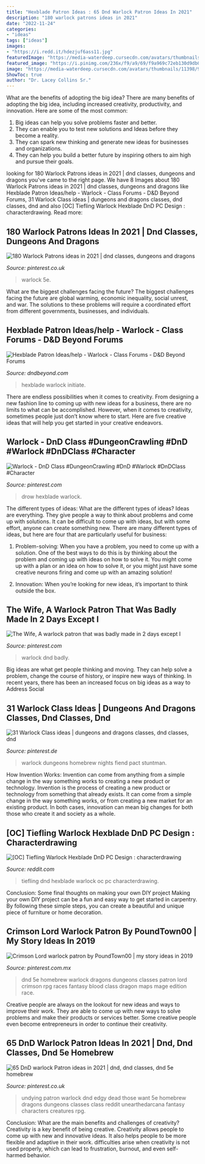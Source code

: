 ```yaml
---
title: "Hexblade Patron Ideas : 65 Dnd Warlock Patron Ideas In 2021"
description: "180 warlock patrons ideas in 2021"
date: "2022-11-24"
categories:
- "ideas"
tags: ["ideas"]
images:
- "https://i.redd.it/hdezjuf6ass11.jpg"
featuredImage: "https://media-waterdeep.cursecdn.com/avatars/thumbnails/11398/992/100/100/637294343678315739.jpeg"
featured_image: "https://i.pinimg.com/236x/f9/a9/69/f9a969c72eb130d9db0f45edc2bf65d8.jpg"
image: "https://media-waterdeep.cursecdn.com/avatars/thumbnails/11398/992/100/100/637294343678315739.jpeg"
ShowToc: true
author: "Dr. Lacey Collins Sr."
---
```



What are the benefits of adopting the big idea?
There are many benefits of adopting the big idea, including increased creativity, productivity, and innovation. Here are some of the most common: 
1. Big ideas can help you solve problems faster and better.
2. They can enable you to test new solutions and Ideas before they become a reality. 
3. They can spark new thinking and generate new ideas for businesses and organizations. 
4. They can help you build a better future by inspiring others to aim high and pursue their goals.

	

		
looking for 180 Warlock Patrons ideas in 2021 | dnd classes, dungeons and dragons you've came to the right page. We have 8 Images about 180 Warlock Patrons ideas in 2021 | dnd classes, dungeons and dragons like Hexblade Patron Ideas/help - Warlock - Class Forums - D&amp;D Beyond Forums, 31 Warlock Class ideas | dungeons and dragons classes, dnd classes, dnd and also [OC] Tiefling Warlock Hexblade DnD PC Design : characterdrawing. Read more:
		
    
## 180 Warlock Patrons Ideas In 2021 | Dnd Classes, Dungeons And Dragons

<img loading=lazy src="https://i.pinimg.com/200x150/d7/42/de/d742de3c817ff8ea536c64a7307459f3.jpg" onerror="this.onerror=null;this.src='https://tse4.mm.bing.net/th?id=OIP.huJAdKhdGmGZIL2WR_3HIgAAAA&amp;pid=15.1';" alt="180 Warlock Patrons ideas in 2021 | dnd classes, dungeons and dragons">

_Source: pinterest.co.uk_

>warlock 5e. 

	

What are the biggest challenges facing the future?
The biggest challenges facing the future are global warming, economic inequality, social unrest, and war. The solutions to these problems will require a coordinated effort from different governments, businesses, and individuals.

    
## Hexblade Patron Ideas/help - Warlock - Class Forums - D&amp;D Beyond Forums

<img loading=lazy src="https://media-waterdeep.cursecdn.com/avatars/thumbnails/11398/992/100/100/637294343678315739.jpeg" onerror="this.onerror=null;this.src='https://tse1.mm.bing.net/th?id=OIP.udAov6mbu1mQKiJYnvqezQAAAA&amp;pid=15.1';" alt="Hexblade Patron Ideas/help - Warlock - Class Forums - D&amp;D Beyond Forums">

_Source: dndbeyond.com_

>hexblade warlock initiate. 

	

There are endless possibilities when it comes to creativity. From designing a new fashion line to coming up with new ideas for a business, there are no limits to what can be accomplished. However, when it comes to creativity, sometimes people just don’t know where to start. Here are five creative ideas that will help you get started in your creative endeavors.

    
## Warlock - DnD Class #DungeonCrawling #DnD #Warlock #DnDClass #Character

<img loading=lazy src="https://i.pinimg.com/originals/43/ae/5e/43ae5e80252548a18b7e13acc35ec910.jpg" onerror="this.onerror=null;this.src='https://tse1.mm.bing.net/th?id=OIP.zJfLvzvukNUqh2mxLQyPBQHaJl&amp;pid=15.1';" alt="Warlock - DnD Class #DungeonCrawling #DnD #Warlock #DnDClass #Character">

_Source: pinterest.com_

>drow hexblade warlock. 

	

The different types of ideas: What are the different types of ideas?
Ideas are everything. They give people a way to think about problems and come up with solutions. It can be difficult to come up with ideas, but with some effort, anyone can create something new. There are many different types of ideas, but here are four that are particularly useful for business:
1. Problem-solving: When you have a problem, you need to come up with a solution. One of the best ways to do this is by thinking about the problem and coming up with ideas on how to solve it. You might come up with a plan or an idea on how to solve it, or you might just have some creative neurons firing and come up with an amazing solution!

2. Innovation: When you’re looking for new ideas, it’s important to think outside the box.

    
## The Wife, A Warlock Patron That Was Badly Made In 2 Days Except I

<img loading=lazy src="https://i.pinimg.com/736x/9f/83/78/9f837856ee361304d118d43c48a840f2.jpg" onerror="this.onerror=null;this.src='https://tse3.mm.bing.net/th?id=OIP.yv0UYh3F6at8pBBhNjj8egHaI2&amp;pid=15.1';" alt="The Wife, A warlock patron that was badly made in 2 days except I">

_Source: pinterest.com_

>warlock dnd badly. 

	

Big ideas are what get people thinking and moving. They can help solve a problem, change the course of history, or inspire new ways of thinking. In recent years, there has been an increased focus on big ideas as a way to Address Social 

    
## 31 Warlock Class Ideas | Dungeons And Dragons Classes, Dnd Classes, Dnd

<img loading=lazy src="https://i.pinimg.com/236x/f9/a9/69/f9a969c72eb130d9db0f45edc2bf65d8.jpg" onerror="this.onerror=null;this.src='https://tse2.mm.bing.net/th?id=OIP.K1qG2ZkOxUsezHbCr1friwAAAA&amp;pid=15.1';" alt="31 Warlock Class ideas | dungeons and dragons classes, dnd classes, dnd">

_Source: pinterest.de_

>warlock dungeons homebrew nights fiend pact stuntman. 

	

How Invention Works: Invention can come from anything from a simple change in the way something works to creating a new product or technology.
Invention is the process of creating a new product or technology from something that already exists. It can come from a simple change in the way something works, or from creating a new market for an existing product. In both cases, innovation can mean big changes for both those who create it and society as a whole.

    
## [OC] Tiefling Warlock Hexblade DnD PC Design : Characterdrawing

<img loading=lazy src="https://i.redd.it/hdezjuf6ass11.jpg" onerror="this.onerror=null;this.src='https://tse4.mm.bing.net/th?id=OIP.ZIKKzjat8dvYXBZeGiE5cAHaFj&amp;pid=15.1';" alt="[OC] Tiefling Warlock Hexblade DnD PC Design : characterdrawing">

_Source: reddit.com_

>tiefling dnd hexblade warlock oc pc characterdrawing. 

	

Conclusion: Some final thoughts on making your own DIY project
Making your own DIY project can be a fun and easy way to get started in carpentry. By following these simple steps, you can create a beautiful and unique piece of furniture or home decoration.

    
## Crimson Lord Warlock Patron By PoundTown00 | My Story Ideas In 2019

<img loading=lazy src="https://i.pinimg.com/originals/0d/64/06/0d64060c6d3333079884db5872dc84cc.jpg" onerror="this.onerror=null;this.src='https://tse4.mm.bing.net/th?id=OIP.pDoo4fPM3-389CRm2vfCgAHaKd&amp;pid=15.1';" alt="Crimson Lord warlock patron by PoundTown00 | my story ideas in 2019">

_Source: pinterest.com.mx_

>dnd 5e homebrew warlock dragons dungeons classes patron lord crimson rpg races fantasy blood class dragon maps mage edition race. 

	

Creative people are always on the lookout for new ideas and ways to improve their work. They are able to come up with new ways to solve problems and make their products or services better. Some creative people even become entrepreneurs in order to continue their creativity.

    
## 65 DnD Warlock Patron Ideas In 2021 | Dnd, Dnd Classes, Dnd 5e Homebrew

<img loading=lazy src="https://i.pinimg.com/236x/1e/7b/c7/1e7bc71cd2933adc64401a2fab7846f6.jpg" onerror="this.onerror=null;this.src='https://tse3.mm.bing.net/th?id=OIP.P9p2hAJZC8VaTJtXjRTvDwAAAA&amp;pid=15.1';" alt="65 DnD warlock Patron ideas in 2021 | dnd, dnd classes, dnd 5e homebrew">

_Source: pinterest.co.uk_

>undying patron warlock dnd edgy dead those want 5e homebrew dragons dungeons classes class reddit unearthedarcana fantasy characters creatures rpg. 

	

Conclusion: What are the main benefits and challenges of creativity?
Creativity is a key benefit of being creative. Creativity allows people to come up with new and innovative ideas. It also helps people to be more flexible and adaptive in their work. difficulties arise when creativity is not used properly, which can lead to frustration, burnout, and even self- harmed behavior.

